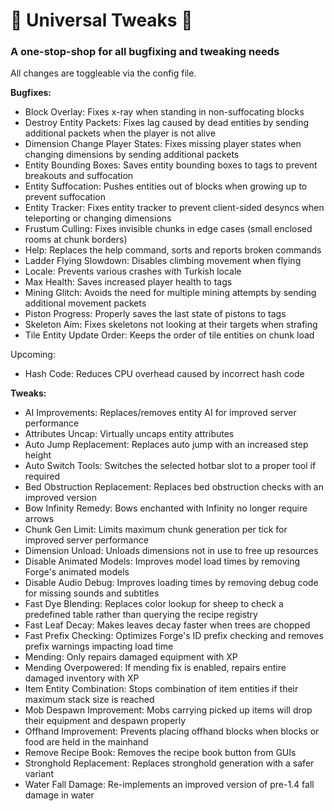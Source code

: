 # 🔧 Universal Tweaks 🔧
### A one-stop-shop for all bugfixing and tweaking needs

All changes are toggleable via the config file.

**Bugfixes:**
* Block Overlay: Fixes x-ray when standing in non-suffocating blocks
* Destroy Entity Packets: Fixes lag caused by dead entities by sending additional packets when the player is not alive
* Dimension Change Player States: Fixes missing player states when changing dimensions by sending additional packets
* Entity Bounding Boxes: Saves entity bounding boxes to tags to prevent breakouts and suffocation
* Entity Suffocation: Pushes entities out of blocks when growing up to prevent suffocation
* Entity Tracker: Fixes entity tracker to prevent client-sided desyncs when teleporting or changing dimensions
* Frustum Culling: Fixes invisible chunks in edge cases (small enclosed rooms at chunk borders)
* Help: Replaces the help command, sorts and reports broken commands
* Ladder Flying Slowdown: Disables climbing movement when flying
* Locale: Prevents various crashes with Turkish locale
* Max Health: Saves increased player health to tags
* Mining Glitch: Avoids the need for multiple mining attempts by sending additional movement packets
* Piston Progress: Properly saves the last state of pistons to tags
* Skeleton Aim: Fixes skeletons not looking at their targets when strafing
* Tile Entity Update Order: Keeps the order of tile entities on chunk load

Upcoming:
* Hash Code: Reduces CPU overhead caused by incorrect hash code

**Tweaks:**
* AI Improvements: Replaces/removes entity AI for improved server performance
* Attributes Uncap: Virtually uncaps entity attributes
* Auto Jump Replacement: Replaces auto jump with an increased step height
* Auto Switch Tools: Switches the selected hotbar slot to a proper tool if required
* Bed Obstruction Replacement: Replaces bed obstruction checks with an improved version
* Bow Infinity Remedy: Bows enchanted with Infinity no longer require arrows
* Chunk Gen Limit: Limits maximum chunk generation per tick for improved server performance
* Dimension Unload: Unloads dimensions not in use to free up resources
* Disable Animated Models: Improves model load times by removing Forge's animated models
* Disable Audio Debug: Improves loading times by removing debug code for missing sounds and subtitles
* Fast Dye Blending: Replaces color lookup for sheep to check a predefined table rather than querying the recipe registry
* Fast Leaf Decay: Makes leaves decay faster when trees are chopped
* Fast Prefix Checking: Optimizes Forge's ID prefix checking and removes prefix warnings impacting load time
* Mending: Only repairs damaged equipment with XP
* Mending Overpowered: If mending fix is enabled, repairs entire damaged inventory with XP
* Item Entity Combination: Stops combination of item entities if their maximum stack size is reached
* Mob Despawn Improvement: Mobs carrying picked up items will drop their equipment and despawn properly
* Offhand Improvement: Prevents placing offhand blocks when blocks or food are held in the mainhand
* Remove Recipe Book: Removes the recipe book button from GUIs
* Stronghold Replacement: Replaces stronghold generation with a safer variant
* Water Fall Damage: Re-implements an improved version of pre-1.4 fall damage in water